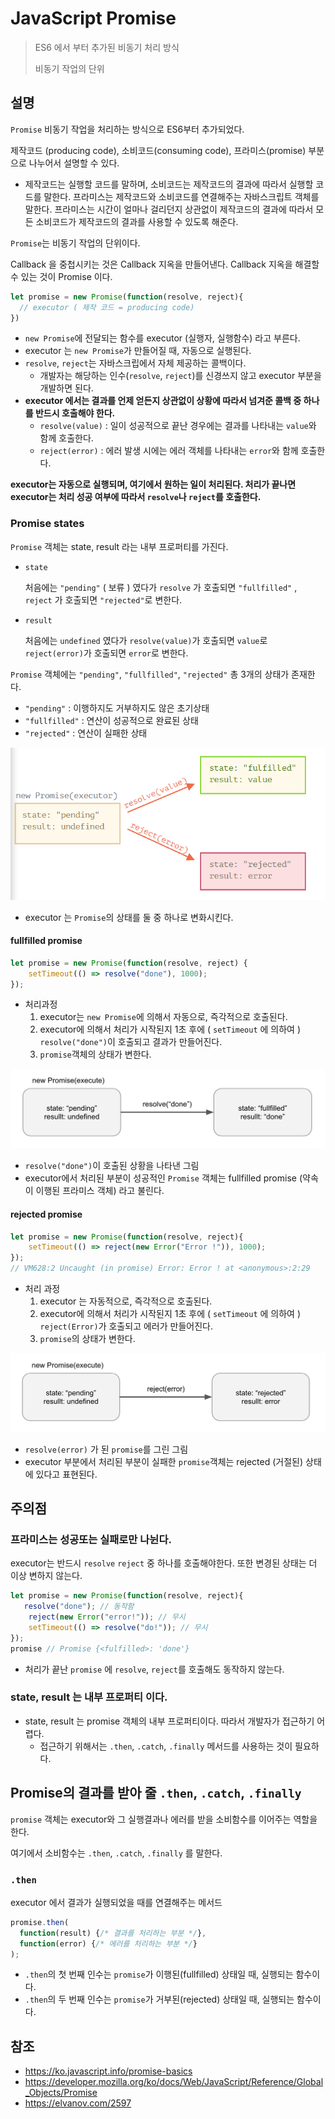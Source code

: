 # JavaScript Promise

> ES6 에서 부터 추가된 비동기 처리 방식
>
> 비동기 작업의 단위

## 설명

`Promise` 비동기 작업을 처리하는 방식으로 ES6부터 추가되었다.

제작코드 (producing code), 소비코드(consuming code), 프라미스(promise) 부분으로 나누어서 설명할 수 있다.

- 제작코드는 실행할 코드를 말하며,
  소비코드는 제작코드의 결과에 따라서 실행할 코드를 말한다.
  프라미스는 제작코드와 소비코드를 연결해주는 자바스크립트 객체를 말한다.
  프라미스는 시간이 얼마나 걸리던지 상관없이 제작코드의 결과에 따라서 모든 소비코드가 제작코드의 결과를 사용할 수 있도록 해준다.

`Promise`는 비동기 작업의 단위이다.

Callback 을 중첩시키는 것은 Callback 지옥을 만들어낸다. Callback 지옥을 해결할 수 있는 것이 Promise 이다.

```js
let promise = new Promise(function(resolve, reject){
  // executor ( 제작 코드 = producing code)
})
```

- `new Promise`에 전달되는 함수를 executor (실행자, 실행함수) 라고 부른다.
- executor 는 `new Promise`가 만들어질 때, 자동으로 실행된다.
- `resolve`, `reject`는 자바스크립에서 자체 제공하는 콜백이다.
  - 개발자는 해당하는 인수(`resolve`, `reject`)를 신경쓰지 않고 executor 부분을 개발하면 된다.
- **executor 에서는 결과를 언제 얻든지 상관없이 상황에 따라서 넘겨준 콜백 중 하나를 반드시 호출해야 한다.**
  - `resolve(value)` : 일이 성공적으로 끝난 경우에는 결과를 나타내는 `value`와 함께 호출한다.
  - `reject(error)` : 에러 발생 시에는 에러 객체를 나타내는 `error`와 함께 호출한다.

**executor는 자동으로 실행되며, 여기에서 원하는 일이 처리된다. 처리가 끝나면 executor는 처리 성공 여부에 따라서 `resolve`나 `reject`를 호출한다.**

### Promise states

`Promise` 객체는 state, result 라는 내부 프로퍼티를 가진다.

- `state`

  처음에는 `"pending"` ( 보류 ) 였다가 `resolve` 가 호출되면 `"fullfilled"` , `reject` 가 호출되면 `"rejected"`로 변한다.

- `result`

  처음에는 `undefined` 였다가 `resolve(value)`가 호출되면 `value`로 `reject(error)`가 호출되면 `error`로 변한다. 

`Promise` 객체에는 `"pending"`, `"fullfilled"`, `"rejected"` 총 3개의 상태가 존재한다.

- `"pending"` : 이행하지도 거부하지도 않은 초기상태
- `"fullfilled"` : 연산이 성공적으로 완료된 상태
- `"rejected"` : 연산이 실패한 상태

![promise_executor](javascript_promise.assets/promise_executor.png)

[^promise_executor]: https://velog.io/@tastestar/Promise%ED%94%84%EB%9D%BC%EB%AF%B8%EC%8A%A4

- executor 는 `Promise`의 상태를 둘 중 하나로 변화시킨다.



#### fullfilled promise

```js
let promise = new Promise(function(resolve, reject) {
    setTimeout(() => resolve("done"), 1000);
});
```

- 처리과정
  1. executor는 `new Promise`에 의해서 자동으로, 즉각적으로 호출된다.
  2. executor에 의해서 처리가 시작된지 1초 후에 ( `setTimeout` 에 의하여 ) `resolve("done")`이 호출되고 결과가 만들어진다.
  3. `promise`객체의 상태가 변한다.

![promise_resolve](javascript_promise.assets/promise_resolve.png)

- `resolve("done")`이 호출된 상황을 나타낸 그림
- executor에서 처리된 부분이 성공적인 `Promise` 객체는 fullfilled promise (약속이 이행된 프라미스 객체) 라고 불린다. 







#### rejected promise

```js
let promise = new Promise(function(resolve, reject){
    setTimeout(() => reject(new Error("Error !")), 1000);
});
// VM628:2 Uncaught (in promise) Error: Error ! at <anonymous>:2:29
```

- 처리 과정
  1. executor 는 자동적으로, 즉각적으로 호출된다.
  2. executor에 의해서 처리가 시작된지 1초 후에 ( `setTimeout` 에 의하여 ) `reject(Error)`가 호출되고 에러가 만들어진다.
  3. `promise`의 상태가 변한다.

![promise_reject](javascript_promise.assets/promise_reject.png)

- `resolve(error)` 가 된 `promise`를 그린 그림
- executor 부분에서 처리된 부분이 실패한 `promise`객체는 rejected (거절된) 상태에 있다고 표현된다.

## 주의점

### 프라미스는 성공또는 실패로만 나뉜다.

executor는 반드시 `resolve` `reject` 중 하나를 호출해야한다.
또한 변경된 상태는 더 이상 변하지 않는다.

```js
let promise = new Promise(function(resolve, reject){
   resolve("done"); // 동작함
    reject(new Error("error!")); // 무시
    setTimeout(() => resolve("do!")); // 무시
});
promise // Promise {<fulfilled>: 'done'}
```

- 처리가 끝난 `promise` 에 `resolve`, `reject`를 호출해도 동작하지 않는다.

### state, result 는 내부 프로퍼티 이다.

- state, result 는 promise 객체의 내부 프로퍼티이다.
  따라서 개발자가 접근하기 어렵다.
  - 접근하기 위해서는 `.then`, `.catch`, `.finally` 메서드를 사용하는 것이 필요하다.

## Promise의 결과를 받아 줄 `.then`, `.catch`, `.finally` 

`promise` 객체는 executor와 그 실행결과나 에러를 받을  소비함수를 이어주는 역할을 한다.

여기에서 소비함수는 `.then`, `.catch`, `.finally`  를 말한다.



### `.then`

executor 에서 결과가 실행되었을 때를 연결해주는 메서드



 

```js
promise.then(
  function(result) {/* 결과를 처리하는 부분 */},
  function(error) {/* 에러를 처리하는 부분 */}
);
```

- `.then`의 첫 번째 인수는 `promise`가 이행된(fullfilled) 상태일 때, 실행되는 함수이다.
- `.then`의 두 번째 인수는 `promise`가 거부된(rejected) 상태일 때, 실행되는 함수이다.









## 참조

- https://ko.javascript.info/promise-basics
- https://developer.mozilla.org/ko/docs/Web/JavaScript/Reference/Global_Objects/Promise
- https://elvanov.com/2597

